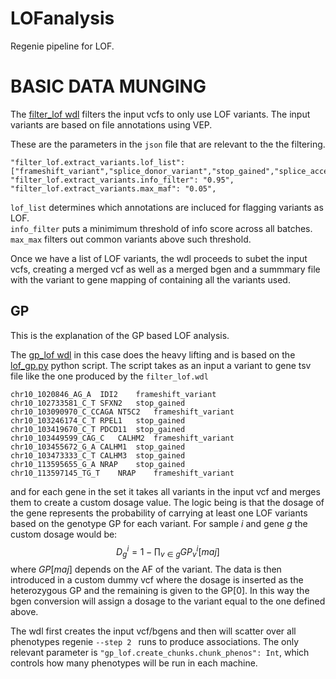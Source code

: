 # LOFanalysis

Regenie pipeline for LOF.

# BASIC DATA MUNGING 


The [filter_lof wdl](./wdl/filter_lof.wdl) filters the input vcfs to only use LOF variants. The input variants are based on file annotations using VEP.

These are the parameters in the `json` file that are relevant to the the filtering.

```
"filter_lof.extract_variants.lof_list":  ["frameshift_variant","splice_donor_variant","stop_gained","splice_acceptor_variant"],
"filter_lof.extract_variants.info_filter": "0.95",
"filter_lof.extract_variants.max_maf": "0.05",
```

`lof_list` determines which annotations are incluced for flagging variants as LOF. \
`info_filter` puts a minimimum threshold of info score across all batches. \
`max_max` filters out common variants above such threshold.


Once we have a list of LOF variants, the wdl proceeds to subet the input vcfs, creating a merged vcf as well as a merged bgen and a summmary file with the variant to gene mapping of containing all the variants used.


## GP
This is the explanation of the GP based LOF analysis.

The [gp_lof wdl](./wdl/gp_lof.wdl) in this case does the heavy lifting and is based on the [lof_gp.py](./scripts/lof_gp.py) python script. The script takes as an input a variant to gene tsv file like the one produced by the `filter_lof.wdl`
```
chr10_1020846_AG_A	IDI2	frameshift_variant
chr10_102733581_C_T	SFXN2	stop_gained
chr10_103090970_C_CCAGA	NT5C2	frameshift_variant
chr10_103246174_C_T	RPEL1	stop_gained
chr10_103419670_C_T	PDCD11	stop_gained
chr10_103449599_CAG_C	CALHM2	frameshift_variant
chr10_103455672_G_A	CALHM1	stop_gained
chr10_103473333_C_T	CALHM3	stop_gained
chr10_113595655_G_A	NRAP	stop_gained
chr10_113597145_TG_T	NRAP	frameshift_variant
```
and for each gene in the set it takes all variants in the input vcf and merges them to create a custom dosage value. The logic being is that the dosage of the gene represents the probability of carrying at least one LOF variants based on the genotype GP for each variant.
For sample $i$ and gene $g$ the custom dosage would be:\
$$D_{g}^{i} = 1 - \prod_{v \in g} GP_{v}^{i}[maj]$$ where $GP[maj]$ depends on the AF of the variant. The data is then introduced in a custom dummy vcf where the dosage is inserted as the heterozygous GP and the remaining is given to the GP[0]. In this way the bgen conversion will assign a dosage to the variant equal to the one defined above.

The wdl first creates the input vcf/bgens and then will scatter over all phenotypes regenie `--step 2 ` runs to produce associations. The only relevant parameter is
```"gp_lof.create_chunks.chunk_phenos": Int```,
which controls how many phenotypes will be run in each machine.